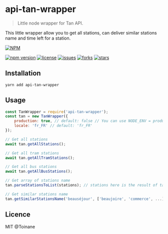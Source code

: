 # api-tan-wrapper
> Little node wrapper for Tan API.

This little wrapper allow you to get all stations, can deliver similar stations name and time left for a station.

[![NPM](https://nodei.co/npm/api-tan-wrapper.png?downloads=true&downloadRank=true)](https://nodei.co/npm/api-tan-wrapper/)

[![npm version](https://badge.fury.io/js/api-tan-wrapper.svg)](https://badge.fury.io/js/api-tan-wrapper)
[![license](https://img.shields.io/badge/license-MIT-blue.svg)](https://github.com/Toinane/api-tan-wrapper)
[![issues](https://img.shields.io/github/issues/Toinane/api-tan-wrapper.svg)](https://github.com/Toinane/api-tan-wrapper)
[![forks](https://img.shields.io/github/forks/Toinane/api-tan-wrapper.svg)](https://github.com/Toinane/api-tan-wrapper)
[![stars](https://img.shields.io/github/stars/Toinane/api-tan-wrapper.svg)](https://github.com/Toinane/api-tan-wrapper)

## Installation

`yarn add api-tan-wrapper`

## Usage

```javascript
const TanWrapper = require('api-tan-wrapper');
const tan = new TanWrapper({
    production: true, // default: false // You can use NODE_ENV = production too
    locale: 'fr_FR' // default: 'fr_FR'
});

// Get all stations
await tan.getAllStations();

// Get all tram stations
await tan.getAllTramStations();

// Get all bus stations
await tan.getAllBusStations();

// Get array of stations name
tan.parseStationsToList(stations); // stations here is the result of tan.getAllStations();

// Get similar stations name
tan.getSimilarStationsName('beauséjour', ['beaujoire', 'commerce', ...], 2); // 2 is the number of similar stations you want to get in return
```

## Licence
MIT @Toinane
